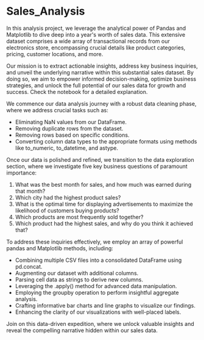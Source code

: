 # Sales_Analysis
In this analysis project, we leverage the analytical power of Pandas and Matplotlib to dive deep into a year's worth of sales data. This extensive dataset comprises a wide array of transactional records from our electronics store, encompassing crucial details like product categories, pricing, customer locations, and more.

Our mission is to extract actionable insights, address key business inquiries, and unveil the underlying narrative within this substantial sales dataset. By doing so, we aim to empower informed decision-making, optimize business strategies, and unlock the full potential of our sales data for growth and success. Check the notebook for a detailed explanation.

We commence our data analysis journey with a robust data cleaning phase, where we address crucial tasks such as:
* Eliminating NaN values from our DataFrame.
* Removing duplicate rows from the dataset.
* Removing rows based on specific conditions.
* Converting column data types to the appropriate formats using methods like to_numeric, to_datetime, and astype.

Once our data is polished and refined, we transition to the data exploration section, where we investigate five key business questions of paramount importance:
1. What was the best month for sales, and how much was earned during that month?
2. Which city had the highest product sales?
3. What is the optimal time for displaying advertisements to maximize the likelihood of customers buying products?
4. Which products are most frequently sold together?
5. Which product had the highest sales, and why do you think it achieved that?

To address these inquiries effectively, we employ an array of powerful pandas and Matplotlib methods, including:
* Combining multiple CSV files into a consolidated DataFrame using pd.concat.
* Augmenting our dataset with additional columns.
* Parsing cell data as strings to derive new columns.
* Leveraging the .apply() method for advanced data manipulation.
* Employing the groupby operation to perform insightful aggregate analysis.
* Crafting informative bar charts and line graphs to visualize our findings.
* Enhancing the clarity of our visualizations with well-placed labels.

Join on this data-driven expedition, where we unlock valuable insights and reveal the compelling narrative hidden within our sales data.
